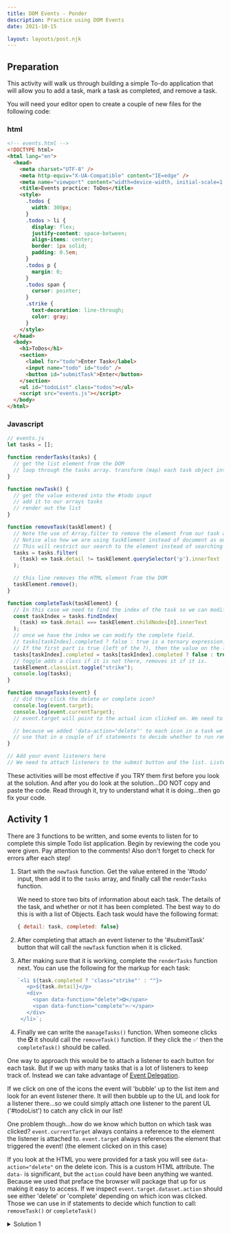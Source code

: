 ```yaml
---
title: DOM Events - Ponder
description: Practice using DOM Events
date: 2021-10-15

layout: layouts/post.njk
---
```


## Preparation

This activity will walk us through building a simple To-do application that will allow you to add a task, mark a task as completed, and remove a task.

You will need your editor open to create a couple of new files for the following code:

### html

```html
<!-- events.html -->
<!DOCTYPE html>
<html lang="en">
  <head>
    <meta charset="UTF-8" />
    <meta http-equiv="X-UA-Compatible" content="IE=edge" />
    <meta name="viewport" content="width=device-width, initial-scale=1.0" />
    <title>Events practice: ToDos</title>
    <style>
      .todos {
        width: 300px;
      }
      .todos > li {
        display: flex;
        justify-content: space-between;
        align-items: center;
        border: 1px solid;
        padding: 0.5em;
      }
      .todos p {
        margin: 0;
      }
      .todos span {
        cursor: pointer;
      }
      .strike {
        text-decoration: line-through;
        color: gray;
      }
    </style>
  </head>
  <body>
    <h1>ToDos</h1>
    <section>
      <label for="todo">Enter Task</label>
      <input name="todo" id="todo" />
      <button id="submitTask">Enter</button>
    </section>
    <ul id="todoList" class="todos"></ul>
    <script src="events.js"></script>
  </body>
</html>
```

### Javascript

```javascript
// events.js
let tasks = [];

function renderTasks(tasks) {
  // get the list element from the DOM
  // loop through the tasks array. transform (map) each task object into the appropriate HTML to represent a to-do.
}

function newTask() {
  // get the value entered into the #todo input
  // add it to our arrays tasks
  // render out the list
}

function removeTask(taskElement) {
  // Note the use of Array.filter to remove the element from our task array
  // Notice also how we are using taskElement instead of document as our starting point?
  // This will restrict our search to the element instead of searching the whole document.
  tasks = tasks.filter(
    (task) => task.detail != taskElement.querySelector('p').innerText
  );

  // this line removes the HTML element from the DOM
  taskElement.remove();
}

function completeTask(taskElement) {
  // In this case we need to find the index of the task so we can modify it.
  const taskIndex = tasks.findIndex(
    (task) => task.detail === taskElement.childNodes[0].innerText
  );
  // once we have the index we can modify the complete field.
  // tasks[taskIndex].completed ? false : true is a ternary expression.
  // If the first part is true (left of the ?), then the value on the left of the : will get returned, otherwise the value on the right of the : will be returned.
  tasks[taskIndex].completed = tasks[taskIndex].completed ? false : true;
  // toggle adds a class if it is not there, removes it if it is.
  taskElement.classList.toggle("strike");
  console.log(tasks);
}

function manageTasks(event) {
  // did they click the delete or complete icon?
  console.log(event.target);
  console.log(event.currentTarget);
  // event.target will point to the actual icon clicked on. We need to get the parent li to work with however. HINT: Remember element.closest()? Look it up if you don't

  // because we added 'data-action="delete"' to each icon in a task we can access a dataset property on our target (e.target.dataset.action)
  // use that in a couple of if statements to decide whether to run removeTask or completeTask
}

// Add your event listeners here
// We need to attach listeners to the submit button and the list. Listen for a click, call the 'newTask' function on submit and call the 'manageTasks' function if either of the icons are clicked in the list of tasks.
```

These activities will be most effective if you TRY them first before you look at the solution. And after you do look at the solution...DO NOT copy and paste the code. Read through it, try to understand what it is doing...then go fix your code.

## Activity 1

There are 3 functions to be written, and some events to listen for to complete this simple Todo list application. Begin by reviewing the code you were given. Pay attention to the comments!  Also don't forget to check for errors after each step!

1. Start with the `newTask` function. Get the value entered in the '#todo' input, then add it to the `tasks` array, and finally call the `renderTasks` function.

   We need to store two bits of information about each task. The details of the task, and whether or not it has been completed. The best way to do this is with a list of Objects. Each task would have the following format:

   ```javascript
   { detail: task, completed: false}
   ```

2. After completing that attach an event listener to the '#submitTask' button that will call the `newTask` function when it is clicked.
3. After making sure that it is working, complete the `renderTasks` function next. You can use the following for the markup for each task:
   ```javascript
   `<li ${task.completed ? 'class="strike"' : ""}>
      <p>${task.detail}</p>
      <div>
        <span data-function="delete">❎</span>
        <span data-function="complete">✅</span>
      </div>
    </li>`;
   ```
4. Finally we can write the `manageTasks()` function. When someone clicks the ❎ it should call the `removeTask()` function. If they click the ✅ then the `completeTask()` should be called.

<div class="callout">

One way to approach this would be to attach a listener to each button for each task. But if we up with many tasks that is a lot of listeners to keep track of. Instead we can take advantage of [Event Delegation](https://developer.mozilla.org/en-US/docs/Learn/JavaScript/Building_blocks/Events#event_delegation).

If we click on one of the icons the event will 'bubble' up to the list item and look for an event listener there. It will then bubble up to the UL and look for a listener there...so we could simply attach one listener to the parent UL ('#todoList') to catch any click in our list!

One problem though...how do we know which button on which task was clicked? `event.currentTarget` always contains a reference to the element the listener is attached to. `event.target` always references the element that triggered the event! (the element clicked on in this case)

If you look at the HTML you were provided for a task you will see `data-action="delete"` on the delete icon. This is a custom HTML attribute. The `data-` is significant, but the `action` could have been anything we wanted. Because we used that preface the browser will package that up for us making it easy to access. If we inspect `event.target.dataset.action` should see either 'delete' or 'complete' depending on which icon was clicked. Those we can use in if statements to decide which function to call: `removeTask()` or `completeTask()`

 </div>

<details>
<summary>Solution 1</summary>

```javascript
let tasks = [];

function taskTemplate(task) {
  return `
    <li ${task.completed ? 'class="strike"' : ""}>
      <p>${task.detail}</p>
      <div>
        <span data-function="delete">❎</span>
        <span data-function="complete">✅</span>
      </div>
    </li>`
}

function renderTasks(tasks) {
  // get the list element from the DOM
  const listElement = document.querySelector("#todoList");
  listElement.innerHTML = "";
  // loop through the tasks array. transform (map) each task object into the appropriate HTML to represent a to-do.
  const html = tasks.map(taskTemplate).join("");
  listElement.innerHTML = html;
}

function newTask() {
  // get the value entered into the #todo input
  const task = document.querySelector("#todo").value;
  // add it to our arrays tasks
  tasks.push({ detail: task, completed: false });
  // render out the list
  renderTasks(tasks);
}

function removeTask(taskElement) {
  // Notice how we are using taskElement instead of document as our starting point?
  // This will restrict our search to the element instead of searching the whole document.
  tasks = tasks.filter(
    (task) => task.detail != taskElement.querySelector('p').innerText
  );
  taskElement.remove();
}

function completeTask(taskElement) {
  const taskIndex = tasks.findIndex(
    (task) => task.detail === taskElement.querySelector('p').innerText
  );
  tasks[taskIndex].completed = tasks[taskIndex].completed ? false : true;
  taskElement.classList.toggle("strike");
  console.log(tasks);
}

function manageTasks(e) {
  // did they click the delete or complete icon?
  console.log(e.target);
  const parent = e.target.closest("li");
  if (e.target.dataset.action === "delete") {
    removeTask(parent);
  }
  if (e.target.dataset.action === "complete") {
    completeTask(parent);
  }
}

// Add your event listeners here
document.querySelector("#submitTask").addEventListener("click", newTask);
document.querySelector("#todoList").addEventListener("click", manageTasks);

// render  the initial list of tasks (if any) when the page loads
renderTasks(tasks);
```

</details>
